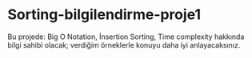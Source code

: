 # Sorting-bilgilendirme-proje1
Bu projede: Big O Notation, İnsertion Sorting, Time complexity hakkında bilgi sahibi olacak; verdiğim örneklerle konuyu daha iyi anlayacaksınız.
